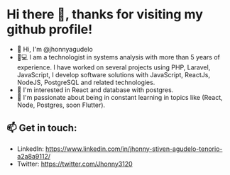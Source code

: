 # Hi there 👋, thanks for visiting my github profile!
- 👋 Hi, I'm @jhonnyagudelo
- 🧑💻 I am a technologist in systems analysis with more than 5 years of experience. I have worked on several projects using PHP, Laravel, JavaScript, I          develop software solutions with JavaScript, ReactJs, NodeJS, PostgreSQL and related technologies.
- 👀 I'm interested in React and database with postgres.
- 🌱 I'm passionate about being in constant learning in topics like (React, Node, Postgres, soon Flutter).
## 📫 Get in touch:
- LinkedIn: https://www.linkedin.com/in/jhonny-stiven-agudelo-tenorio-a2a8a9112/
- Twitter: https://twitter.com/Jhonny3120
<!---
jhonnyagudelo/jhonnyagudelo is a ✨ special ✨ repository because its `README.md` (this file) appears on your GitHub profile.
You can click the Preview link to take a look at your changes.
--->
